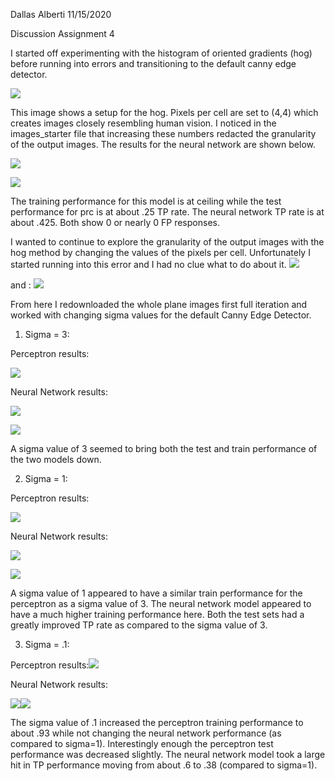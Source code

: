 Dallas Alberti  11/15/2020

Discussion Assignment 4

  

I started off experimenting with the histogram of oriented gradients (hog) before running into errors and transitioning to the default canny edge detector.

  
![](https://lh4.googleusercontent.com/r8EgYbcyb96drnpzfotb7it8uxE3iXiDhYuzxnSzY-Fyx2uXLpv4gXrAz_VLn_gqsaSd4KiEVMiL7-dLPWyfehPIUzAg0jXsEmceNGlYq8mM6S0DOQwyGZ5Mf5GUyMw7WgHeHadK)

This image shows a setup for the hog. Pixels per cell are set to (4,4) which creates images closely resembling human vision. I noticed in the images_starter file that increasing these numbers redacted the granularity of the output images. The results for the neural network are shown below.

  
![](https://lh4.googleusercontent.com/BkFanKYcr37Xo7kp0bSs1tU5zKgs2xVLEm0adgnikCXHbWxNG2-IYAvmwhMl0ulmWuFSQXAvnxvL_eLFIsWwM6al2UwixejLUhskX4JKgTKp6-MNWJnyzNm98_yNWGdvJeRcU91A)  
  
  
  
![](https://lh4.googleusercontent.com/YvzyVO-4CZ6aLH45V41Khssvzt3--Nqr7OwHV5n1iXgBMJ_CjhdTnh0KfT7avVNEWKXBHJcCTgFrPZbyW6gbUw5k20l_JkWymjqwNg5zaGWuNz55PGoAwyPiyzzpS0GCh7w6enQK)  
  
  
  
  
  
  
  
  
  
  

The training performance for this model is at ceiling while the test performance for prc is at about .25 TP rate. The neural network TP rate is at about .425. Both show 0 or nearly 0 FP responses.

  
  
  
  
  
  
  

I wanted to continue to explore the granularity of the output images with the hog method by changing the values of the pixels per cell. Unfortunately I started running into this error and I had no clue what to do about it. ![](https://lh3.googleusercontent.com/QX1ZiorXKpJqRWlZfX9hIlGn64wtgdyL0hKPXFH2VJpQxrzDbse5xQSpX0SJIxCUTwNca_t08fVyRF0XQEkWLgD3ckY2mWeQCPezJLBQuUddItdfnHK-GWNoUaGbIq5fFa0hXHjP)

and : ![](https://lh3.googleusercontent.com/exN17fvTZsHPLRbk75Kx9pbtfUL7hs1yL_r3OWJBsSI7gplcNofkWL1J53DikF2iPIOOIh3AHj4KI5hYRfWsugFujIfZ2Y12EHxVGF8OdMhwWlwyMePmjm7htmtrIZn3x6tvjes1)

  

From here I redownloaded the whole plane images first full iteration and worked with changing sigma values for the default Canny Edge Detector.

  

1.  Sigma = 3:
    

  

Perceptron results:

![](https://lh3.googleusercontent.com/18GRDUQj6UsvC1ANs66__fRDxpbAyjZ8R-VOjncT8eiMh9RpNJJICbjeIOL0UNExs_5zakBd8rJqQaGY7S4lRHGv25b4iMCdrK7p8JOI0efWPxFDFuLNJZSNa9909ZCh9Exi7zw0)

Neural Network results:

  

![](https://lh5.googleusercontent.com/pALbnKD5R7U01mEC9NKQqyIWJDwWkQeuMzdLYvVUEugPmGtI6VZB5vnlYNLuWlbsEwyQY1Tm5KJbkTWwdolr8-ahxEyG1g5c7IIk_nTuHMIjFriMVLOKbWBnFiHvLoxlAtCMC6Pe)

  
![](https://lh3.googleusercontent.com/_2zikfM0QJceYyb8kQAVDRQ118itdVXZ9ciEzPDXoAnuApgR8xd1ZGTkQqxlbS2-3p2obZ0ACfs6bNojywedEeoqquuDcfP2cQk5jlTNX1DNvYMERDoljGZ0MLt9DnJknZraokPu)

A sigma value of 3 seemed to bring both the test and train performance of the two models down.

  
  
  
  
  
  
  
  
  

2.  Sigma = 1:
    

  

Perceptron results:

![](https://lh4.googleusercontent.com/skAz1MdWquSz-Ap2j9NUR8jI0z9lK3cpe5Z0DyFP1zFV1bKJrp4_SK9aMIcIQVeHopDY3Y4B_7YrhYpKgdVxDc92McnT9Qx2YYXVmMhMV06HCzCCfULBemDUknURgjtSUFOj8RJi)

Neural Network results:

  
![](https://lh3.googleusercontent.com/-BJyV5hR3bjvL7qGLEhtJJa1p_ysxjuJ7Kn8bfh7G9VwszYZGRlDqQyAviz5K9szjEOL-8fPaVjTopHRlyfQtFkTh8kB6DUNH8jFeGdcdnhKaUG2HWaYJo9oMVvNoN_P-ukzjFFU)  
  
  
  
  
  
![](https://lh3.googleusercontent.com/Hmhh7gYT40xmQVYCdKWG22CfWffABaOyR-zbzgC5OzbjWXp3C_0XxJPy63_H03P4i0Df7MSBlLE5mnUPdCbooKOFjgMtNEMkfKXPuMWe-uR372tqwsfnrzcstttdByxYdccrn9in)

A sigma value of 1 appeared to have a similar train performance for the perceptron as a sigma value of 3. The neural network model appeared to have a much higher training performance here. Both the test sets had a greatly improved TP rate as compared to the sigma value of 3.

  
  
  
  
  
  
  
  
  
  
  
  
  
  
  
  
  

3.  Sigma = .1:
    

  

Perceptron results:![](https://lh5.googleusercontent.com/y-JMN0oU51qEf8xoEwvSG3JT39QpcTZOvLtkPvdfU4wYDPJalw69qX7E8zrGP0IKlUM71j2PK7zXDWxl5MtyTZY5XIGYfZ-LFhAgmQCYDHZHsM4KiRytLJdUZkDU8Bq_BFrClfVy)

  
  
  
  
  

Neural Network results:

![](https://lh4.googleusercontent.com/TxWT9sYHeAGPEb2yFDJc6J6jJH_9kgL9TjiRHA0ggl7nChSztpYxOE0zGXkH0cpmnj72toJZjBA8op1lsfFgtLMPTzJtpuR0O4fJFphI_HAQppxPmXkXIof9kk3NEkLKgvZmE_-V)![](https://lh5.googleusercontent.com/6C2jXV8mXA9NT2d8zBpZAmY_KpMyUaEwu7-VukJ3y1xWM9F0FlA2_13G2YEG21Jp5fw0mokW-VKMXXaLT-77IOGRG6W85oFJ66HpfPVsfEmAl34nFWbeOn2oPhTBn5hgI9kq0VX1)

The sigma value of .1 increased the perceptron training performance to about .93 while not changing the neural network performance (as compared to sigma=1). Interestingly enough the perceptron test performance was decreased slightly. The neural network model took a large hit in TP performance moving from about .6 to .38 (compared to sigma=1).
